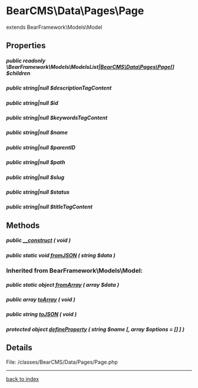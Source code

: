 # BearCMS\Data\Pages\Page

extends BearFramework\Models\Model

## Properties

##### public readonly \BearFramework\Models\ModelsList|[BearCMS\Data\Pages\Page[]](bearcms.data.pages.page.class.md) $children

##### public string|null $descriptionTagContent

##### public string|null $id

##### public string|null $keywordsTagContent

##### public string|null $name

##### public string|null $parentID

##### public string|null $path

##### public string|null $slug

##### public string|null $status

##### public string|null $titleTagContent

## Methods

##### public [__construct](bearcms.data.pages.page.__construct.method.md) ( void )

##### public static void [fromJSON](bearcms.data.pages.page.fromjson.method.md) ( string $data )

### Inherited from BearFramework\Models\Model:

##### public static object [fromArray](bearframework.models.model.fromarray.method.md) ( array $data )

##### public array [toArray](bearframework.models.model.toarray.method.md) ( void )

##### public string [toJSON](bearframework.models.model.tojson.method.md) ( void )

##### protected object [defineProperty](bearframework.models.model.defineproperty.method.md) ( string $name [, array $options = [] ] )

## Details

File: /classes/BearCMS/Data/Pages/Page.php

---

[back to index](index.md)

